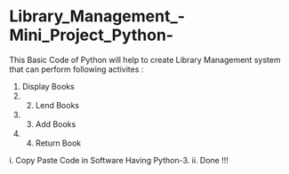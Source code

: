 # Library_Management_-Mini_Project_Python-
This Basic Code of Python will help to create Library Management system that can perform following activites :
1. Display Books 
2. 2. Lend Books 
3. 3. Add Books 
4. 4. Return Book

i.  Copy Paste Code in Software Having Python-3.
ii. Done !!! 
